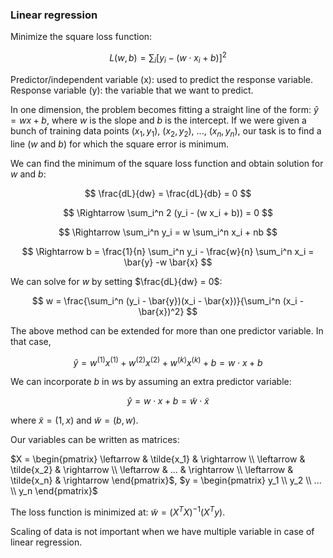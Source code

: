 ### Linear regression 

Minimize the square loss function: 

$$  L(w, b) = \sum_i [y_i - (w \cdot x_i + b)]^2  $$ 

Predictor/independent variable (x): used to predict the response variable. 
Response variable (y): the variable that we want to predict. 

In one dimension, the problem becomes fitting a straight line of the form: $\hat{y} = wx +b$, where $w$ is the slope and $b$ is the intercept. If we were given a bunch of training data points $(x_1, y_1),$ $(x_2, y_2),$ $...,$ $(x_n, y_n)$, our task is to find a line ($w$ and $b$) for which the square error is minimum. 

We can find the minimum of the square loss function and obtain solution for $w$ and $b$:

$$ \frac{dL}{dw} = \frac{dL}{db} = 0 $$ 

$$ \Rightarrow \sum_i^n 2 (y_i - (w x_i + b)) = 0 $$ 

$$ \Rightarrow \sum_i^n y_i = w \sum_i^n x_i + nb $$ 

$$ \Rightarrow b = \frac{1}{n} \sum_i^n y_i - \frac{w}{n} \sum_i^n x_i = \bar{y} -w \bar{x} $$ 

We can solve for $w$ by setting $\frac{dL}{dw} = 0$:  

$$ w = \frac{\sum_i^n (y_i - \bar{y})(x_i - \bar{x})}{\sum_i^n (x_i - \bar{x})^2}  $$ 

The above method can be extended for more than one predictor variable. In that case, 

$$ \hat{y} = w^{(1)} x^{(1)} + w^{(2)} x^{(2)} + w^{(k)} x^{(k)} + b = w \cdot x + b  $$ 

We can incorporate $b$ in $w$s by assuming an extra predictor variable: 

$$ \hat{y} = w \cdot x + b = \tilde{w} \cdot \tilde{x}  $$ 

where $\tilde{x} = (1, x)$ and $\tilde{w} = (b, w)$. 

Our variables can be written as matrices: 

$X = \begin{pmatrix} \leftarrow & \tilde{x_1} & \rightarrow \\ \leftarrow & \tilde{x_2} & \rightarrow \\ \leftarrow & ... & \rightarrow \\ \leftarrow & \tilde{x_n} & \rightarrow \end{pmatrix}$, $y = \begin{pmatrix} y_1 \\ y_2 \\ ... \\ y_n \end{pmatrix}$

The loss function is minimized at: $\tilde{w} = (X^TX)^{-1}(X^Ty)$. 

Scaling of data is not important when we have multiple variable in case of linear regression. 
